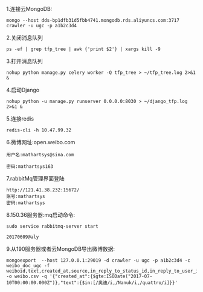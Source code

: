 1.连接云MongoDB:

`mongo --host dds-bp1dfb31d5fbb4741.mongodb.rds.aliyuncs.com:3717 crawler -u ugc -p a1b2c3d4`

 

2.关闭消息队列 

`ps -ef | grep tfp_tree | awk {'print $2'} | xargs kill -9`

3.打开消息队列 

`nohup python manage.py celery worker -Q tfp_tree > ~/tfp_tree.log 2>&1 &`

4.启动Django 

`nohup python -u manage.py runserver 0.0.0.0:8030 > ~/django_tfp.log 2>&1 &`

5.连接redis

`redis-cli -h 10.47.99.32`

6.微博网址:open.weibo.com 

```
用户名:mathartsys@sina.com 

密码:mathartsys163
```





7.rabbitMq管理界面登陆

```
http://121.41.38.232:15672/  
账号:mathartsys 
密码:mathartsys
```





8.150.36服务器:mq启动命令:

`sudo service rabbitmq-server start`

`20170609@aly`

 

9.从190服务器或者云MongoDB导出微博数据:

```
mongoexport  --host 127.0.0.1:29019 -d crawler -u ugc -p a1b2c3d4 -c weibo_doc_ugc -f weiboid,text,created_at,source,in_reply_to_status_id,in_reply_to_user_id,mid,reposts_count,comments_count,annotations,pic_urls,userid,sfrom,keyword,postTime,retweeted_text,retweeted_weiboid,retweeted_userid, -o weibo.csv -q '{"created_at":{$gte:ISODate("2017-07-10T00:00:00.000Z")},"text":{$in:[/奥迪/i,/Nanuk/i,/quattro/i]}}'
```

